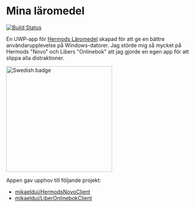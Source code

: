 # Mina läromedel

[![Build Status](https://dev.azure.com/mikaeldui/Mina%20l%C3%A4romedel/_apis/build/status/mikaeldui.MinaLaromedel?branchName=main)](https://dev.azure.com/mikaeldui/Mina%20l%C3%A4romedel/_build/latest?definitionId=16&branchName=main)

En UWP-app för [Hermods Läromedel](https://novo.hermods.se/?action=ebooks) skapad för att ge en bättre användarupplevelse på Windows-datorer. Jag störde mig så mycket på Hermods "Novo" och Libers "Onlinebok" att jag gjorde en egen app för att slippa alla distraktioner.

<a href='//www.microsoft.com/store/apps/9NP6T3D92P95?cid=storebadge&ocid=badge'><img src='https://developer.microsoft.com/store/badges/images/Swedish_get-it-from-MS.png' alt='Swedish badge' width="284px"/></a>

Appen gav upphov till följande projekt:
 - [mikaeldui/HermodsNovoClient](https://github.com/mikaeldui/HermodsNovoClient)
 - [mikaeldui/LiberOnlinebokClient](https://github.com/mikaeldui/LiberOnlinebokClient)
 
